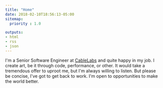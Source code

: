 ```yaml
---
title: "Home"
date: 2018-02-10T18:56:13-05:00
sitemap:
  priority : 1.0

outputs:
- html
- rss
- json
---
```

I'm a Senior Software Engineer at [CableLabs](https://www.cablelabs.com/) and quite happy in my job. I create art, be it through code, performance, or other. It would take a tremendous offer to uproot me, but I'm always willing to listen. But please be concise, I've got to get back to work. I'm open to opportunities to make the world better.
